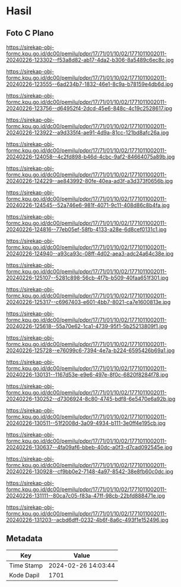# Hasil

## Foto C Plano

https://sirekap-obj-formc.kpu.go.id/dc00/pemilu/pdpr/17/71/01/10/02/1771011002011-20240226-123302--f53a8d82-ab17-4da2-b306-8a5489c6ec8c.jpg

https://sirekap-obj-formc.kpu.go.id/dc00/pemilu/pdpr/17/71/01/10/02/1771011002011-20240226-123555--6ad234b7-1832-46e1-8c9a-b78159e4db6d.jpg

https://sirekap-obj-formc.kpu.go.id/dc00/pemilu/pdpr/17/71/01/10/02/1771011002011-20240226-123756--d64952f4-2dcd-45e6-848c-4c19c2528617.jpg

https://sirekap-obj-formc.kpu.go.id/dc00/pemilu/pdpr/17/71/01/10/02/1771011002011-20240226-123922--a9d335f4-ae91-4d9a-81cc-121bd8afc26a.jpg

https://sirekap-obj-formc.kpu.go.id/dc00/pemilu/pdpr/17/71/01/10/02/1771011002011-20240226-124058--4c2fd898-b46d-4cbc-9af2-84664075a89b.jpg

https://sirekap-obj-formc.kpu.go.id/dc00/pemilu/pdpr/17/71/01/10/02/1771011002011-20240226-124229--ae843992-80fe-40ea-ad3f-a3d373f0656b.jpg

https://sirekap-obj-formc.kpu.go.id/dc00/pemilu/pdpr/17/71/01/10/02/1771011002011-20240226-124545--52a746e6-981f-4071-9c11-408d86c8b4fa.jpg

https://sirekap-obj-formc.kpu.go.id/dc00/pemilu/pdpr/17/71/01/10/02/1771011002011-20240226-124816--77eb05ef-58fb-4133-a28e-6d8cef0131c1.jpg

https://sirekap-obj-formc.kpu.go.id/dc00/pemilu/pdpr/17/71/01/10/02/1771011002011-20240226-124940--a93ca93c-08ff-4d02-aea3-adc24a64c38e.jpg

https://sirekap-obj-formc.kpu.go.id/dc00/pemilu/pdpr/17/71/01/10/02/1771011002011-20240226-125107--5281c898-56cb-4f7b-b509-40faa651f301.jpg

https://sirekap-obj-formc.kpu.go.id/dc00/pemilu/pdpr/17/71/01/10/02/1771011002011-20240226-125317--c6967403-e601-4bb7-8021-ca7e1600813e.jpg

https://sirekap-obj-formc.kpu.go.id/dc00/pemilu/pdpr/17/71/01/10/02/1771011002011-20240226-125618--55a70e62-1ca1-4739-95f1-5b25213809f1.jpg

https://sirekap-obj-formc.kpu.go.id/dc00/pemilu/pdpr/17/71/01/10/02/1771011002011-20240226-125728--e76099c6-7394-4e7a-b224-6595426b69a1.jpg

https://sirekap-obj-formc.kpu.go.id/dc00/pemilu/pdpr/17/71/01/10/02/1771011002011-20240226-130131--1167d53e-e9e6-497e-8f0c-6820f8284f78.jpg

https://sirekap-obj-formc.kpu.go.id/dc00/pemilu/pdpr/17/71/01/10/02/1771011002011-20240226-130252--d7306924-8c80-4745-bdf8-6e5470e6a92b.jpg

https://sirekap-obj-formc.kpu.go.id/dc00/pemilu/pdpr/17/71/01/10/02/1771011002011-20240226-130511--51f2008d-3a09-4934-b111-3e0ff4e195cb.jpg

https://sirekap-obj-formc.kpu.go.id/dc00/pemilu/pdpr/17/71/01/10/02/1771011002011-20240226-130637--4fa09af6-bbeb-40dc-a0f3-d7cad092545e.jpg

https://sirekap-obj-formc.kpu.go.id/dc00/pemilu/pdpr/17/71/01/10/02/1771011002011-20240226-130928--cf9bb0e2-7148-4a97-8542-38e8fb60c0dc.jpg

https://sirekap-obj-formc.kpu.go.id/dc00/pemilu/pdpr/17/71/01/10/02/1771011002011-20240226-131111--80ca7c05-f83a-47ff-98cb-22bfd888471e.jpg

https://sirekap-obj-formc.kpu.go.id/dc00/pemilu/pdpr/17/71/01/10/02/1771011002011-20240226-131203--acbd6dff-0232-4b6f-8a6c-493f1e152496.jpg


## Metadata

| Key        | Value               |
| ---------- | ------------------- |
| Time Stamp | 2024-02-26 14:03:44 |
| Kode Dapil | 1701                |



